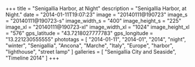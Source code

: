 +++
title = "Senigallia Harbor, at Night"
description = "Senigallia Harbor, at Night."
date = "2014-01-11T19:07:23"
image = "20140111@190723"
image_s = "20140111@190723-s"
image_width_s = "400"
image_height_s = "225"
image_xl = "20140111@190723-xl"
image_width_xl = "1024"
image_height_xl = "576"
gps_latitude = "43.7218027777783"
gps_longitude = "13.221230555555"
phototags = [ "2014-01-11", "2014-01", "2014", "night", "winter", "Senigallia", "Ancona", "Marche", "Italy", "Europe", "harbor", "lighthouse", "street lamp" ]
galleries = [ "Senigallia City and Seaside", "Timeline 2014" ]
+++
